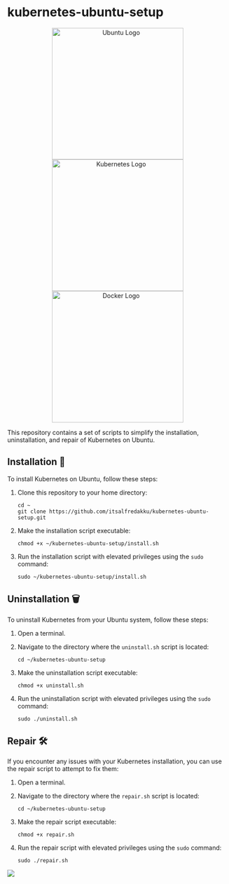 # kubernetes-ubuntu-setup 

<p align="center">
  <img src="https://upload.wikimedia.org/wikipedia/commons/7/76/Ubuntu-logo-2022.svg" alt="Ubuntu Logo" width="300" />
  <img src="https://upload.wikimedia.org/wikipedia/commons/6/67/Kubernetes_logo.svg" alt="Kubernetes Logo" width="300" />
  <img src="https://www.docker.com/wp-content/uploads/2022/03/horizontal-logo-monochromatic-white.png" alt="Docker Logo" width="300" />
</p>

This repository contains a set of scripts to simplify the installation, uninstallation, and repair of Kubernetes on Ubuntu.


## Installation 🚀

To install Kubernetes on Ubuntu, follow these steps:

1. Clone this repository to your home directory:
   ```
   cd ~
   git clone https://github.com/itsalfredakku/kubernetes-ubuntu-setup.git
   ```
2. Make the installation script executable:
   ```
   chmod +x ~/kubernetes-ubuntu-setup/install.sh
   ```
3. Run the installation script with elevated privileges using the `sudo` command:
   ```
   sudo ~/kubernetes-ubuntu-setup/install.sh
   ```


## Uninstallation 🗑️

To uninstall Kubernetes from your Ubuntu system, follow these steps:

1. Open a terminal.

2. Navigate to the directory where the `uninstall.sh` script is located:
   ```
   cd ~/kubernetes-ubuntu-setup
   ```
3. Make the uninstallation script executable:
   ```
   chmod +x uninstall.sh
   ```
4. Run the uninstallation script with elevated privileges using the `sudo` command:
   ```
   sudo ./uninstall.sh
   ```

## Repair 🛠️

If you encounter any issues with your Kubernetes installation, you can use the repair script to attempt to fix them:

1. Open a terminal.

2. Navigate to the directory where the `repair.sh` script is located:
   ```
   cd ~/kubernetes-ubuntu-setup
   ```
3. Make the repair script executable:
   ```
   chmod +x repair.sh
   ```
4. Run the repair script with elevated privileges using the `sudo` command:
   ```
   sudo ./repair.sh
   ```

<a href="https://www.buymeacoffee.com/aksbju"><img src="https://img.buymeacoffee.com/button-api/?text=Buy me a beer&emoji=🍺&slug=aksbju&button_colour=FFDD00&font_colour=000000&font_family=Bree&outline_colour=000000&coffee_colour=ffffff" /></a>

